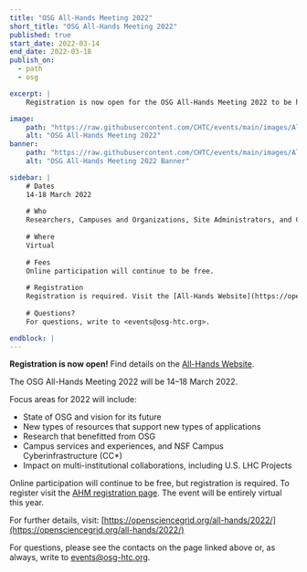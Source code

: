 ```yaml
---
title: "OSG All-Hands Meeting 2022"
short_title: "OSG All-Hands Meeting 2022"
published: true
start_date: 2022-03-14
end_date: 2022-03-18
publish_on:
  - path
  - osg

excerpt: |
    Registration is now open for the OSG All-Hands Meeting 2022 to be held March 14-18 virtually.

image:
    path: "https://raw.githubusercontent.com/CHTC/events/main/images/All_Hands_Banner.png"
    alt: "OSG All-Hands Meeting 2022"
banner:
    path: "https://raw.githubusercontent.com/CHTC/events/main/images/All_Hands_Banner.png"
    alt: "OSG All-Hands Meeting 2022 Banner"

sidebar: |
    # Dates
    14-18 March 2022
    
    # Who
    Researchers, Campuses and Organizations, Site Administrators, and Collaborations interested in OSG, science and high-throughput computing.
    
    # Where
    Virtual
    
    # Fees
    Online participation will continue to be free.
    
    # Registration
    Registration is required. Visit the [All-Hands Website](https://opensciencegrid.org/all-hands/2022/registration/) for complete event and registration information.
    
    # Questions?
    For questions, write to <events@osg-htc.org>.

endblock: |
---
```


<div class="alert-dark p-3">
  <strong>Registration is now open!</strong> Find details on the <a href="https://opensciencegrid.org/all-hands/2022/registration/">All-Hands Website</a>.
</div>

The OSG All-Hands Meeting 2022 will be 14–18 March 2022. 

Focus areas for 2022 will include:
- State of OSG and vision for its future
- New types of resources that support new types of applications
- Research that benefitted from OSG
- Campus services and experiences, and NSF Campus Cyberinfrastructure (CC*)
- Impact on multi-institutional collaborations, including U.S. LHC Projects

Online participation will continue to be free, but registration is required. To register visit the [AHM registration page](https://opensciencegrid.org/all-hands/2022/registration/). The event will be entirely virtual this year. 

For further details, visit: [https://opensciencegrid.org/all-hands/2022/](https://opensciencegrid.org/all-hands/2022/)

For questions, please see the contacts on the page linked above or, as always, write to <events@osg-htc.org>.

